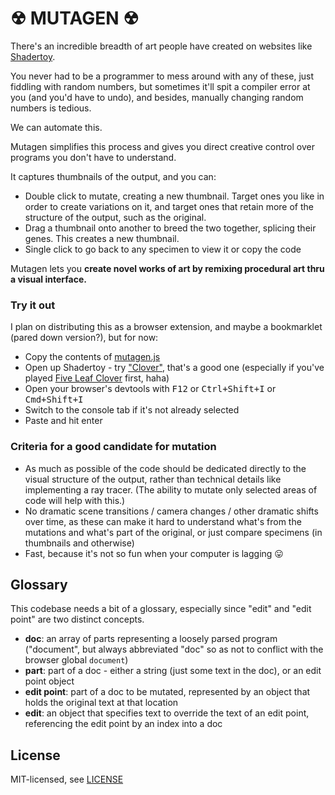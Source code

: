 # ☢ MUTAGEN ☢

There's an incredible breadth of art people have created on websites like [Shadertoy](https://www.shadertoy.com/browse).

You never had to be a programmer to mess around with any of these, just fiddling with random numbers, but sometimes it'll spit a compiler error at you (and you'd have to undo), and besides, manually changing random numbers is tedious.

We can automate this.

Mutagen simplifies this process and gives you direct creative control over programs you don't have to understand.

It captures thumbnails of the output, and you can:

- Double click to mutate, creating a new thumbnail. Target ones you like in order to create variations on it, and target ones that retain more of the structure of the output, such as the original.
- Drag a thumbnail onto another to breed the two together, splicing their genes. This creates a new thumbnail.
- Single click to go back to any specimen to view it or copy the code

Mutagen lets you **create novel works of art by remixing procedural art thru a visual interface.**

### Try it out

I plan on distributing this as a browser extension, and maybe a bookmarklet (pared down version?), but for now:

- Copy the contents of [mutagen.js](mutagen.js)
- Open up Shadertoy - try ["Clover"](https://www.shadertoy.com/view/XsXGzn), that's a good one (especially if you've played [Five Leaf Clover](https://www.kongregate.com/games/moczan/ultimate-five-leaf-clover) first, haha)
- Open your browser's devtools with <kbd>F12</kbd> or <kbd>Ctrl+Shift+I</kbd> or <kbd>Cmd+Shift+I</kbd>
- Switch to the console tab if it's not already selected
- Paste and hit enter

### Criteria for a good candidate for mutation

- As much as possible of the code should be dedicated directly to the visual structure of the output, rather than technical details like implementing a ray tracer. (The ability to mutate only selected areas of code will help with this.)
- No dramatic scene transitions / camera changes / other dramatic shifts over time, as these can make it hard to understand what's from the mutations and what's part of the original, or just compare specimens (in thumbnails and otherwise)
- Fast, because it's not so fun when your computer is lagging 😛

## Glossary

This codebase needs a bit of a glossary, especially since "edit" and "edit point" are two distinct concepts.

- **doc**: an array of parts representing a loosely parsed program ("document", but always abbreviated "doc" so as not to conflict with the browser global `document`)
- **part**: part of a doc - either a string (just some text in the doc), or an edit point object
- **edit point**: part of a doc to be mutated, represented by an object that holds the original text at that location
- **edit**: an object that specifies text to override the text of an edit point, referencing the edit point by an index into a doc

## License

MIT-licensed, see [LICENSE](LICENSE)
